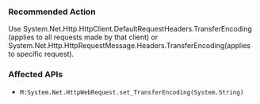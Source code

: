 ### Recommended Action
Use System.Net.Http.HttpClient.DefaultRequestHeaders.TransferEncoding (applies to all requests made by that client) or System.Net.Http.HttpRequestMessage.Headers.TransferEncoding(applies to specific request).

### Affected APIs
* `M:System.Net.HttpWebRequest.set_TransferEncoding(System.String)`
